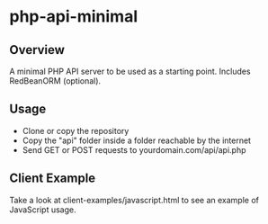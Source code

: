 # php-api-minimal
## Overview
A minimal PHP API server to be used as a starting point. Includes RedBeanORM (optional).

## Usage
- Clone or copy the repository
- Copy the "api" folder inside a folder reachable by the internet
- Send GET or POST requests to yourdomain.com/api/api.php

## Client Example
Take a look at client-examples/javascript.html to see an example of JavaScript usage.